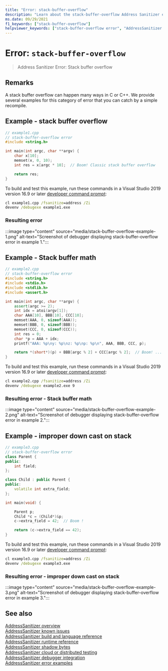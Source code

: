 ```yaml
---
title: "Error: stack-buffer-overflow"
description: "Learn about the stack-buffer-overflow Address Sanitizer error."
ms.date: 09/29/2021
f1_keywords: ["stack-buffer-overflow"]
helpviewer_keywords: ["stack-buffer-overflow error", "AddressSanitizer error stack-buffer-overflow"]
---
```

# Error: `stack-buffer-overflow`

> Address Sanitizer Error: Stack buffer overflow

## Remarks

A stack buffer overflow can happen many ways in C or C++. We provide several examples for this category of error that you can catch by a simple recompile.

## Example - stack buffer overflow

```cpp
// example1.cpp
// stack-buffer-overflow error
#include <string.h>

int main(int argc, char **argv) {
    char x[10];
    memset(x, 0, 10);
    int res = x[argc * 10];  // Boom! Classic stack buffer overflow

    return res;
}
```

To build and test this example, run these commands in a Visual Studio 2019 version 16.9 or later [developer command prompt](../build/building-on-the-command-line.md#developer_command_prompt_shortcuts):

```cmd
cl example1.cpp /fsanitize=address /Zi
devenv /debugexe example1.exe
```

### Resulting error

:::image type="content" source="media/stack-buffer-overflow-example-1.png" alt-text="Screenshot of debugger displaying stack-buffer-overflow error in example 1.":::

## Example - Stack buffer math

```cpp
// example2.cpp
// stack-buffer-overflow error
#include <string.h>
#include <stdio.h>
#include <stdlib.h>
#include <assert.h>

int main(int argc, char **argv) {
    assert(argc >= 2);
    int idx = atoi(argv[1]);
    char AAA[10], BBB[10], CCC[10];
    memset(AAA, 0, sizeof(AAA));
    memset(BBB, 0, sizeof(BBB));
    memset(CCC, 0, sizeof(CCC));
    int res = 0;
    char *p = AAA + idx;
    printf("AAA: %p\ny: %p\nz: %p\np: %p\n", AAA, BBB, CCC, p);

    return *(short*)(p) + BBB[argc % 2] + CCC[argc % 2];  // Boom! ... when argument is 9
}
```

To build and test this example, run these commands in a Visual Studio 2019 version 16.9 or later [developer command prompt](../build/building-on-the-command-line.md#developer_command_prompt_shortcuts):

```cmd
cl example2.cpp /fsanitize=address /Zi
devenv /debugexe example2.exe 9
```

### Resulting error - Stack buffer math

:::image type="content" source="media/stack-buffer-overflow-example-2.png" alt-text="Screenshot of debugger displaying stack-buffer-overflow error in example 2.":::

## Example - improper down cast on stack

```cpp
// example3.cpp
// stack-buffer-overflow error
class Parent {
public:
    int field;
};

class Child : public Parent {
public:
    volatile int extra_field;
};

int main(void) {

    Parent p;
    Child *c = (Child*)&p;
    c->extra_field = 42;  // Boom !

    return (c->extra_field == 42);
}
```

To build and test this example, run these commands in a Visual Studio 2019 version 16.9 or later [developer command prompt](../build/building-on-the-command-line.md#developer_command_prompt_shortcuts):

```cmd
cl example3.cpp /fsanitize=address /Zi
devenv /debugexe example3.exe
```

### Resulting error - improper down cast on stack

:::image type="content" source="media/stack-buffer-overflow-example-3.png" alt-text="Screenshot of debugger displaying stack-buffer-overflow error in example 3.":::

## See also

[AddressSanitizer overview](./asan.md)\
[AddressSanitizer known issues](./asan-known-issues.md)\
[AddressSanitizer build and language reference](./asan-building.md)\
[AddressSanitizer runtime reference](./asan-runtime.md)\
[AddressSanitizer shadow bytes](./asan-shadow-bytes.md)\
[AddressSanitizer cloud or distributed testing](./asan-offline-crash-dumps.md)\
[AddressSanitizer debugger integration](./asan-debugger-integration.md)\
[AddressSanitizer error examples](./asan-error-examples.md)
